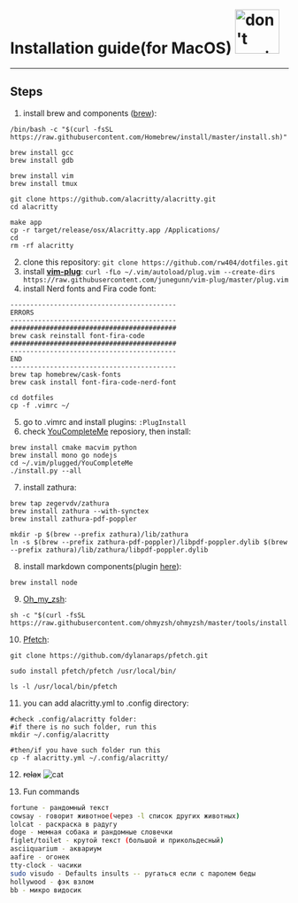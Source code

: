 # Installation guide(for MacOS) <img src="https://media.giphy.com/media/WUlplcMpOCEmTGBtBW/giphy.gif" width="80" title="don't panic, i'm normal">
---

## Steps
1. install brew and components ([brew](https://brew.sh/index_ru)):
```
/bin/bash -c "$(curl -fsSL https://raw.githubusercontent.com/Homebrew/install/master/install.sh)"
          
brew install gcc
brew install gdb
          
brew install vim
brew install tmux
          
git clone https://github.com/alacritty/alacritty.git
cd alacritty

make app
cp -r target/release/osx/Alacritty.app /Applications/
cd
rm -rf alacritty
```
2. clone this repository: `git clone https://github.com/rw404/dotfiles.git`
3. install **[vim-plug](https://github.com/junegunn/vim-plug)**:
        `curl -fLo ~/.vim/autoload/plug.vim --create-dirs https://raw.githubusercontent.com/junegunn/vim-plug/master/plug.vim `
4. install Nerd fonts and Fira code font:
```
------------------------------------------
ERRORS
------------------------------------------
##########################################
brew cask reinstall font-fira-code
##########################################
------------------------------------------
END
------------------------------------------
brew tap homebrew/cask-fonts
brew cask install font-fira-code-nerd-font

cd dotfiles
cp -f .vimrc ~/
```
5. go to .vimrc and install plugins:
        `:PlugInstall`
6. check [YouCompleteMe](https://github.com/ycm-core/YouCompleteMe) reposiory, then install:
```
brew install cmake macvim python
brew install mono go nodejs
cd ~/.vim/plugged/YouCompleteMe
./install.py --all
```
7. install zathura:
```
brew tap zegervdv/zathura
brew install zathura --with-synctex
brew install zathura-pdf-poppler
        
mkdir -p $(brew --prefix zathura)/lib/zathura
ln -s $(brew --prefix zathura-pdf-poppler)/libpdf-poppler.dylib $(brew --prefix zathura)/lib/zathura/libpdf-poppler.dylib
```
8. install markdown components(plugin [here](https://github.com/iamcco/markdown-preview.nvim)):
```
brew install node
```
9. [Oh_my_zsh](https://github.com/ohmyzsh/ohmyzsh):
```
sh -c "$(curl -fsSL https://raw.githubusercontent.com/ohmyzsh/ohmyzsh/master/tools/install.sh)"
```
10. [Pfetch](https://github.com/dylanaraps/pfetch):
```
git clone https://github.com/dylanaraps/pfetch.git

sudo install pfetch/pfetch /usr/local/bin/

ls -l /usr/local/bin/pfetch
```
11. you can add alacritty.yml to .config directory:
```
#check .config/alacritty folder:
#if there is no such folder, run this
mkdir ~/.config/alacritty

#then/if you have such folder run this
cp -f alacritty.yml ~/.config/alacritty/
```
12. ~~relax~~
![cat](https://region.center/source/TULA/2018/07/computer-cat-cats-1385999-background-wallpapers.jpg)

13. Fun commands

```bash
fortune - рандомный текст
cowsay - говорит животное(через -l список других животных)
lolcat - раскраска в радугу
doge - мемная собака и рандомные словечки
figlet/toilet - крутой текст (большой и прикольдесный)
asciiquarium - аквариум
aafire - огонек
tty-clock - часики
sudo visudo - Defaults insults -- ругаться если с паролем беды
hollywood - фэк взлом
bb - микро видосик
```
